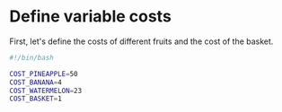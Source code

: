 # Define variable costs

First, let's define the costs of different fruits and the cost of the basket.

```bash
#!/bin/bash

COST_PINEAPPLE=50
COST_BANANA=4
COST_WATERMELON=23
COST_BASKET=1
```
